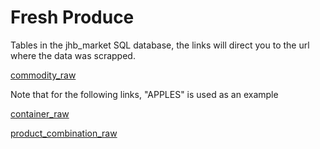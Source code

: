 # Fresh Produce 

Tables in the jhb_market SQL database, the links will direct you to the url where the data was scrapped.

[commodity_raw]('http://www.joburgmarket.co.za/dailyprices.php')

Note that for the following links, "APPLES" is used as an example

[container_raw](http://www.joburgmarket.co.za/dailyprices.php?commodity=90&containerall=1)

[product_combination_raw](http://www.joburgmarket.co.za/dailyprices.php?commodity=90&containerall=2)